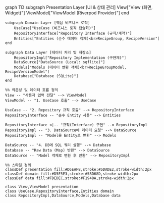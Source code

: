 graph TD
    subgraph Presentation Layer [UI & 상태 관리]
        View["View (화면, Widget)"]
        ViewModel["ViewModel (Riverpod Provider)"]
    end

    subgraph Domain Layer [핵심 비즈니스 로직]
        UseCase["UseCase (비즈니스 로직 캡슐화)"]
        RepositoryInterface["Repository Interface (규칙/계약)"]
        Entities["Entities (순수 데이터 객체)<br>RecipeGroup, RecipeVersion"]
    end

    subgraph Data Layer [데이터 처리 및 저장소]
        RepositoryImpl["Repository Implementation (구현체)"]
        DataSource["DataSource (Local: sqflite)"]
        Models["Models (데이터 변환 객체)<br>RecipeGroupModel, RecipeVersionModel"]
        Database["Database (SQLite)"]
    end

    %% 의존성 및 데이터 흐름 정의
    View -- "사용자 입력 전달" --> ViewModel
    ViewModel -- "1. UseCase 호출" --> UseCase
    
    UseCase -- "2. Repository 규칙 호출" --> RepositoryInterface
    RepositoryInterface -- "순수 Entity 사용" --> Entities

    RepositoryInterface <|-- "규칙(Interface) 구현" --o RepositoryImpl
    RepositoryImpl -- "3. DataSource에 데이터 요청" --> DataSource
    RepositoryImpl -- "Model을 Entity로 변환" --> Models
    
    DataSource -- "4. DB에 SQL 쿼리 실행" --> Database
    Database -- "Raw Data (Map) 반환" --> DataSource
    DataSource -- "Model 객체로 변환 후 반환" --> RepositoryImpl
    
    %% 스타일 정의
    classDef presentation fill:#D6EAF8,stroke:#5DADE2,stroke-width:2px
    classDef domain fill:#D5F5E3,stroke:#58D68D,stroke-width:2px
    classDef data fill:#FDEDEC,stroke:#F1948A,stroke-width:2px
    
    class View,ViewModel presentation
    class UseCase,RepositoryInterface,Entities domain
    class RepositoryImpl,DataSource,Models,Database data